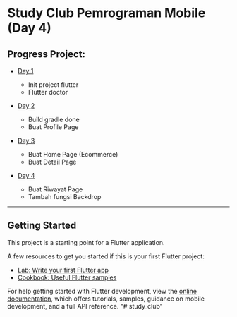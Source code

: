 # Study Club Pemrograman Mobile (Day 4)

## Progress Project:
- [Day 1](https://github.com/Faris0520/study_club/tree/Day-1)
  - Init project flutter
  - Flutter doctor
    
- [Day 2](https://github.com/Faris0520/study_club/tree/Day-2)
  - Build gradle done
  - Buat Profile Page

- [Day 3](https://github.com/Faris0520/study_club/tree/Day-3)
  - Buat Home Page (Ecommerce)
  - Buat Detail Page

- [Day 4](https://github.com/Faris0520/study_club/tree/Day-4)
  - Buat Riwayat Page
  - Tambah fungsi Backdrop

___

## Getting Started

This project is a starting point for a Flutter application.

A few resources to get you started if this is your first Flutter project:

- [Lab: Write your first Flutter app](https://docs.flutter.dev/get-started/codelab)
- [Cookbook: Useful Flutter samples](https://docs.flutter.dev/cookbook)

For help getting started with Flutter development, view the
[online documentation](https://docs.flutter.dev/), which offers tutorials,
samples, guidance on mobile development, and a full API reference.
"# study_club" 
